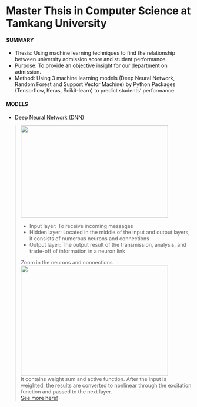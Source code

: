 # Master Thsis in Computer Science at Tamkang University
#### SUMMARY
* Thesis: Using machine learning techniques to find the relationship between university admission score and student performance.       
* Purpose: To provide an objective insight for our department on admission.       
* Method: Using 3 machine learning models (Deep Neural Network, Random Forest and Support Vector Machine) by Python Packages (Tensorflow, Keras, Scikit-learn) to predict students’ performance.      

#### MODELS
* Deep Neural Network (DNN)      
> <img width="400" height="250" src="https://github.com/SS-rong/MS_Research-/blob/main/img/DNN-1.png"/>      <br />
>* Input layer: To receive incoming messages      
>* Hidden layer: Located in the middle of the input and output layers, it consists of numerous neurons and connections       
>* Output layer: The output result of the transmission, analysis, and trade-off of information in a neuron link       
>        
> Zoom in the neurons and connections       
> <img width="400" height="300" src="https://github.com/SS-rong/MS_Research-/blob/main/img/DNN-3.png"/>  <br />
> It contains weight sum and active function. After the input is weighted, the results are converted to nonlinear through the excitation function and passed to the next layer.           
[See more here!](https://github.com/SS-rong/MS_Research-/blob/main/documents/Thsis_english.pdf)

